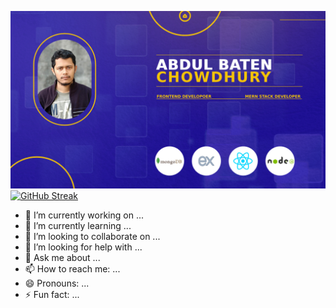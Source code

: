 ![alt text](https://github.com/Abdul-Baten-Chy/Abdul-Baten-Chy/blob/main/git_banner.jpg?raw=true)
[![GitHub Streak](https://github-readme-streak-stats.herokuapp.com?user=Abdul-Baten-Chy&theme=vue&card_width=1280)](https://git.io/streak-stats)
- 🔭 I’m currently working on ...
- 🌱 I’m currently learning ...
- 👯 I’m looking to collaborate on ...
- 🤔 I’m looking for help with ...
- 💬 Ask me about ...
- 📫 How to reach me: ...
- 😄 Pronouns: ...
- ⚡ Fun fact: ...


